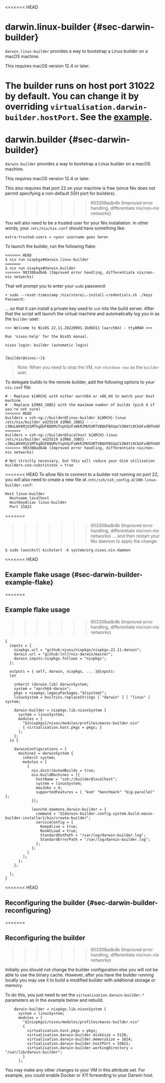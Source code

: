 <<<<<<< HEAD
# darwin.linux-builder {#sec-darwin-builder}

`darwin.linux-builder` provides a way to bootstrap a Linux builder on a macOS machine.

This requires macOS version 12.4 or later.

The builder runs on host port 31022 by default.
You can change it by overriding `virtualisation.darwin-builder.hostPort`.
See the [example](#sec-darwin-builder-example-flake).
=======
# darwin.builder {#sec-darwin-builder}

`darwin.builder` provides a way to bootstrap a Linux builder on a macOS machine.

This requires macOS version 12.4 or later.

This also requires that port 22 on your machine is free (since Nix does not
permit specifying a non-default SSH port for builders).
>>>>>>> 903308adb4b (Improved error handling, differentiate nix/non-nix networks)

You will also need to be a trusted user for your Nix installation.  In other
words, your `/etc/nix/nix.conf` should have something like:

```
extra-trusted-users = <your username goes here>
```

To launch the builder, run the following flake:

```ShellSession
<<<<<<< HEAD
$ nix run nixpkgs#darwin.linux-builder
=======
$ nix run nixpkgs#darwin.builder
>>>>>>> 903308adb4b (Improved error handling, differentiate nix/non-nix networks)
```

That will prompt you to enter your `sudo` password:

```
+ sudo --reset-timestamp /nix/store/…-install-credentials.sh ./keys
Password:
```

… so that it can install a private key used to `ssh` into the build server.
After that the script will launch the virtual machine and automatically log you
in as the `builder` user:

```
<<< Welcome to NixOS 22.11.20220901.1bd8d11 (aarch64) - ttyAMA0 >>>

Run 'nixos-help' for the NixOS manual.

nixos login: builder (automatic login)


[builder@nixos:~]$
```

> Note: When you need to stop the VM, run `shutdown now` as the `builder` user.

To delegate builds to the remote builder, add the following options to your
`nix.conf` file:

```
# - Replace ${ARCH} with either aarch64 or x86_64 to match your host machine
# - Replace ${MAX_JOBS} with the maximum number of builds (pick 4 if you're not sure)
<<<<<<< HEAD
builders = ssh-ng://builder@linux-builder ${ARCH}-linux /etc/nix/builder_ed25519 ${MAX_JOBS} - - - c3NoLWVkMjU1MTkgQUFBQUMzTnphQzFsWkRJMU5URTVBQUFBSUpCV2N4Yi9CbGFxdDFhdU90RStGOFFVV3JVb3RpQzVxQkorVXVFV2RWQ2Igcm9vdEBuaXhvcwo=
=======
builders = ssh-ng://builder@localhost ${ARCH}-linux /etc/nix/builder_ed25519 ${MAX_JOBS} - - - c3NoLWVkMjU1MTkgQUFBQUMzTnphQzFsWkRJMU5URTVBQUFBSUpCV2N4Yi9CbGFxdDFhdU90RStGOFFVV3JVb3RpQzVxQkorVXVFV2RWQ2Igcm9vdEBuaXhvcwo=
>>>>>>> 903308adb4b (Improved error handling, differentiate nix/non-nix networks)

# Not strictly necessary, but this will reduce your disk utilization
builders-use-substitutes = true
```

<<<<<<< HEAD
To allow Nix to connect to a builder not running on port 22, you will also need to create a new file at `/etc/ssh/ssh_config.d/100-linux-builder.conf`:

```
Host linux-builder
  Hostname localhost
  HostKeyAlias linux-builder
  Port 31022
```

=======
>>>>>>> 903308adb4b (Improved error handling, differentiate nix/non-nix networks)
… and then restart your Nix daemon to apply the change:

```ShellSession
$ sudo launchctl kickstart -k system/org.nixos.nix-daemon
```

<<<<<<< HEAD
## Example flake usage {#sec-darwin-builder-example-flake}
=======
## Example flake usage
>>>>>>> 903308adb4b (Improved error handling, differentiate nix/non-nix networks)

```
{
  inputs = {
    nixpkgs.url = "github:nixos/nixpkgs/nixpkgs-22.11-darwin";
    darwin.url = "github:lnl7/nix-darwin/master";
    darwin.inputs.nixpkgs.follows = "nixpkgs";
  };

  outputs = { self, darwin, nixpkgs, ... }@inputs:
  let

    inherit (darwin.lib) darwinSystem;
    system = "aarch64-darwin";
    pkgs = nixpkgs.legacyPackages."${system}";
    linuxSystem = builtins.replaceStrings [ "darwin" ] [ "linux" ] system;

    darwin-builder = nixpkgs.lib.nixosSystem {
      system = linuxSystem;
      modules = [
        "${nixpkgs}/nixos/modules/profiles/macos-builder.nix"
        { virtualisation.host.pkgs = pkgs; }
      ];
    };
  in {

    darwinConfigurations = {
      machine1 = darwinSystem {
        inherit system;
        modules = [
          {
            nix.distributedBuilds = true;
            nix.buildMachines = [{
              hostName = "ssh://builder@localhost";
              system = linuxSystem;
              maxJobs = 4;
              supportedFeatures = [ "kvm" "benchmark" "big-parallel" ];
            }];

            launchd.daemons.darwin-builder = {
              command = "${darwin-builder.config.system.build.macos-builder-installer}/bin/create-builder";
              serviceConfig = {
                KeepAlive = true;
                RunAtLoad = true;
                StandardOutPath = "/var/log/darwin-builder.log";
                StandardErrorPath = "/var/log/darwin-builder.log";
              };
            };
          }
        ];
      };
    };

  };
}
```

<<<<<<< HEAD
## Reconfiguring the builder {#sec-darwin-builder-reconfiguring}
=======
## Reconfiguring the builder
>>>>>>> 903308adb4b (Improved error handling, differentiate nix/non-nix networks)

Initially you should not change the builder configuration else you will not be
able to use the binary cache. However, after you have the builder running locally
you may use it to build a modified builder with additional storage or memory.

To do this, you just need to set the `virtualisation.darwin-builder.*` parameters as
in the example below and rebuild.

```
    darwin-builder = nixpkgs.lib.nixosSystem {
      system = linuxSystem;
      modules = [
        "${nixpkgs}/nixos/modules/profiles/macos-builder.nix"
        {
          virtualisation.host.pkgs = pkgs;
          virtualisation.darwin-builder.diskSize = 5120;
          virtualisation.darwin-builder.memorySize = 1024;
          virtualisation.darwin-builder.hostPort = 33022;
          virtualisation.darwin-builder.workingDirectory = "/var/lib/darwin-builder";
        }
      ];
```

You may make any other changes to your VM in this attribute set. For example,
you could enable Docker or X11 forwarding to your Darwin host.


